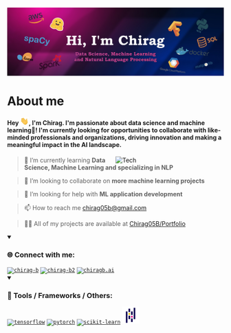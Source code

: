 [![Chirag B Has a lot of ideas.](https://github.com/Chirag05B/Chirag05B/blob/main/assets/Linkedin%20banner.jpg)](https://www.linkedin.com/in/chirag05b)

# About me
<!---
As a recent B.Tech graduate, I am eager to launch my career in the exciting field of Machine Learning and AI. With a strong foundation in mathematics, computer programming, and data-driven problem-solving, I am well-prepared to excel in this dynamic and rapidly evolving field.

My hands-on experience with programming languages like Python and SQL and industry-level tools such as TensorFlow, Hugging Face, and AWS, along with certifications and personal projects in Machine Learning and Natural Language Processing (NLP), demonstrate my commitment to staying current with industry trends and continuously improving my technical skills.

I have had the privilege of working on a variety of NLP projects, including sentiment analysis, text summarization, and chatbot development. These projects have allowed me to apply my knowledge of NLP techniques to real-world problems, further honing my skills in text preprocessing, model development, and evaluation. I am excited to leverage my academic background and technical aptitude to make a meaningful impact in a professional setting where I can contribute to cutting-edge Machine Learning and NLP projects.
-->
<!---
| <a href="https://github.com/Chirag05B"><img align="center" src="https://github-readme-stats.vercel.app/api?username=chirag05b&show_icons=true&include_all_commits=true&theme=radical&hide_border=true" alt="Chirag's github stats" /></a> | <a href="https://github.com/Chirag05B"><img align="center" src="https://github-readme-stats.vercel.app/api/top-langs/?username=chirag05b&layout=donut&theme=radical&hide_border=true" /></a> |
| ------------- | ------------- |
-->

<h4>Hey <a href=#><img src = "https://github.com/Chirag05B/Chirag05B/blob/main/assets/wave.gif" width = 20px></a>, I'm Chirag. I'm passionate about data science and machine learning🤖! I'm currently looking for opportunities to collaborate with like-minded professionals and organizations, driving innovation and making a meaningful impact in the AI landscape.</h4>

<a href=#><img src="https://64.media.tumblr.com/d6abc3e2c483a29be495ce6e08c28540/tumblr_mkqtnpDYGH1rnwo2vo1_500.gif" alt="Tech" align="right" width="50%"></a>

> 🔭 I’m currently learning **Data Science, Machine Learning and specializing in NLP**

> 👥 I’m looking to collaborate on **more machine learning projects**

> 🤔 I’m looking for help with **ML application development**

> 📫 How to reach me chirag05b@gmail.com

> 👨‍💻 All of my projects are available at [Chirag05B/Portfolio](https://github.com/Chirag05B/Portfolio)

<details open><summary><h3 align="left">🌐 Connect with me:</h3></summary>
<code><a href="https://www.linkedin.com/in/chirag05b/" target="_blank"><img src="https://raw.githubusercontent.com/rahuldkjain/github-profile-readme-generator/master/src/images/icons/Social/linked-in-alt.svg" alt="chirag-b" height="30" width="40" /></a></code>
<code><a href="https://www.hackerrank.com/Chirag05_B" target="blank"><img src="https://raw.githubusercontent.com/rahuldkjain/github-profile-readme-generator/master/src/images/icons/Social/hackerrank.svg" alt="chirag-b2" height="30" width="40" /></a></code>
<code><a href="https://instagram.com/chiragb.ai" target="blank"><img src="https://raw.githubusercontent.com/rahuldkjain/github-profile-readme-generator/master/src/images/icons/Social/instagram.svg" alt="chiragb.ai" height="30" width="40" /></a></code>

<details open><summary><h3 align="left">🔨 Tools / Frameworks / Others:</h3></summary>
<code><a href="https://www.tensorflow.org" target="_blank" rel="noreferrer"><img src="https://www.vectorlogo.zone/logos/tensorflow/tensorflow-icon.svg" alt="tensorflow" width="40" height="40"/></a></code>
<code><a href="https://pytorch.org/" target="blank"><img src="https://www.vectorlogo.zone/logos/pytorch/pytorch-icon.svg" alt="pytorch" height="40" width="40" /></a></code>
<code><a href="https://scikit-learn.org/" target="blank"><img src="https://upload.wikimedia.org/wikipedia/commons/0/05/Scikit_learn_logo_small.svg" alt="scikit-learn" height="40" width="40" /></a></code>
<code><a href="https://pandas.pydata.org/" target="blank"><img src="https://raw.githubusercontent.com/devicons/devicon/2ae2a900d2f041da66e950e4d48052658d850630/icons/pandas/pandas-original.svg" alt="pandas" height="40" width="40" /></a></code>

